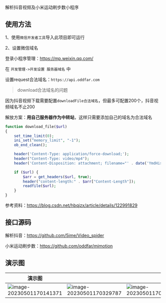 解析抖音视频及小米运动刷步数小程序

## 使用方法

1、使用`微信开发者工具`导入此项目即可运行

2、设置微信域名

登录小程序管理：<https://mp.weixin.qq.com/>

在 `开发管理->开发设置 服务器域名` 中

设置request合法域名：`https://api.oddfar.com`

> download合法域名的问题

因为抖音视频下载需要配置`downloadFile合法域名`，但最多可配置200个，抖音视频域名不止200

解放方案：**用自己服务器作为中转站**，这样只需要添加自己的域名为合法域名

```php
function download_file($url)
{
    set_time_limit(0);
    ini_set("memory_limit", "-1");
    ob_end_clean();

    header('Content-Type: application/force-download;');
    header("Content-Type: video/mp4");
    header('Content-Disposition: attachment; filename="' . date('YmdHis') . '.mp4"');

    if ($url) {
        $arr = get_headers($url, true);
        header("content-length:" . $arr["Content-Length"]);
        readfile($url);
    }
}
```

参考资料：<https://blog.csdn.net/hbqjzx/article/details/122991829>



## 接口源码

解析抖音：<https://github.com/5ime/Video_spider>

小米运动刷步数：<https://github.com/oddfar/mimotion>

## 演示图

| 演示图                                                       |                                                              |                                                              |
| ------------------------------------------------------------ | ------------------------------------------------------------ | ------------------------------------------------------------ |
| ![image-20230501170141371](/Users/ningzhiyuan/code/WeChatProjects/FMiniProgram-master/README.assets/image-20230501170141371.png) | ![image-20230501170329787](/Users/ningzhiyuan/code/WeChatProjects/FMiniProgram-master/README.assets/image-20230501170329787.png) | ![image-20230501170502294](/Users/ningzhiyuan/code/WeChatProjects/FMiniProgram-master/README.assets/image-20230501170502294.png) |









